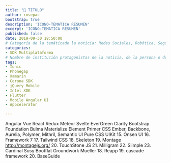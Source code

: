 ```yaml
---
title: "📰 TITULO"
author: rosepac
bootstrap: true
description: 'ICONO-TEMATICA RESUMEN'
excerpt: 'ICONO-TEMATICA RESUMEN'
published: false
date: 2019-09-30 18:50:00
# Categoría de la temáticade la noticia: Redes Sociales, Robótica, Seguridad Informática, Software, SDK Multiplataforma, Educación, Genética
categories:
- SDK Multiplataforma
# Nombre de institución protagonistas de la noticia, de la persona o del software, sistema o SDK.
tags:
- Ionic
- Phonegap
- Xamarin
- Corona SDK
- jQuery Mobile
- Intel XDK
- Flutter
- Mobile Angular UI
- Appcelerator

---
```


Angular
Vue
React
Redux <!-- https://redux.js.org -->
Meteor <!-- https://raygun.com/blog/popular-javascript-frameworks/ -->
Svelte <!-- https://svelte.dev -->
EverGreen <!-- https://evergreen.segment.com -->
Clarity <!-- https://clarity.design/ -->
Bootstrap
Foundation
Bulma <!-- https://geekflare.com/best-css-frameworks/ -->
Materialize
Element <!-- https://element.eleme.io -->
Primer CSS <!-- https://primer.style/ -->
Ember, Backbone, Aurelia, Polymer, Mithril, <!-- https://raygun.com/blog/popular-javascript-frameworks/ -->
Semantic UI
Pure CSS
UIKit
15. Onsen UI
16. Framework 7
17. Tailwind CSS
18. Skeleton
19. Montage http://montagejs.org/
20. TouchStone JS
21. Milligram
22. Siimple <!-- https://www.siimple.xyz/ -->
23. Cardinal <!-- https://cardinalcss.com/ -->
Susy
Bootflat <!-- http://bootflat.github.io/ -->
Groundwork <!-- https://groundworkcss.github.io/ -->
Mueller <!-- https://muellergridsystem.com/ -->
18. Reapp
19. cascade framework <!-- http://jslegers.github.io/cascadeframework/ -->
20. BaseGuide <!-- https://basegui.de/ -->

<!-- https://www.sitepoint.com/most-popular-frontend-frameworks-compared/ -->
<!-- https://devawesome.lusaxweb.net/projects/-LOZkzqUZbRyU-LDrSVZ -->
